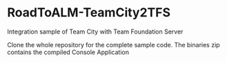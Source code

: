 # RoadToALM-TeamCity2TFS
Integration sample of Team City with Team Foundation Server

Clone the whole repository for the complete sample code. The binaries zip contains the compiled Console Application
